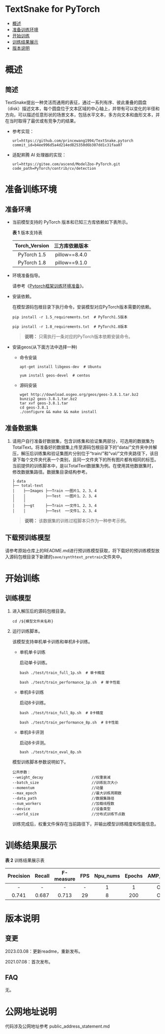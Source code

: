 # TextSnake for PyTorch

-   [概述](#概述)
-   [准备训练环境](#准备训练环境)
-   [开始训练](#开始训练)
-   [训练结果展示](#训练结果展示)
-   [版本说明](#版本说明)

# 概述

## 简述

TextSnake提出一种灵活而通用的表征，通过一系列有序、彼此重叠的圆盘（disk）描述文本，每个圆盘位于文本区域的中心轴上，并带有可以变化的半径和方向，可以描述任意形状的场景文本，包括水平文本，多方向文本和曲形文本，并在当时取得了最优或有竞争力的结果。

- 参考实现：

  ```
  url=https://github.com/princewang1994/TextSnake.pytorch
  commit_id=b4ee996d5a4d214ed825350d6b307dd1c31faa07
  ```

- 适配昇腾 AI 处理器的实现：

  ```
  url=https://gitee.com/ascend/ModelZoo-PyTorch.git
  code_path=PyTorch/contrib/cv/detection
  ```


# 准备训练环境

## 准备环境

- 当前模型支持的 PyTorch 版本和已知三方库依赖如下表所示。

  **表 1**  版本支持表

  | Torch_Version | 三方库依赖版本 |
  | :-----------: | :------------: |
  |  PyTorch 1.5  | pillow==8.4.0  |
  |  PyTorch 1.8  | pillow==9.1.0  |

- 环境准备指导。

  请参考《[Pytorch框架训练环境准备](https://www.hiascend.com/document/detail/zh/ModelZoo/pytorchframework/ptes)》。

- 安装依赖。

  在模型源码包根目录下执行命令，安装模型对应PyTorch版本需要的依赖。
  ```
  pip install -r 1.5_requirements.txt  # PyTorch1.5版本
  
  pip install -r 1.8_requirements.txt  # PyTorch1.8版本
  ```
  > **说明：** 
  >只需执行一条对应的PyTorch版本依赖安装命令。

- 安装geos(从下面方法中选择一种)

  - 命令安装

    ```
    apt-get install libgeos-dev  # Ubuntu
     
    yum install geos-devel  # centos
    ```

  - 源码安装

    ```
    wget http://download.osgeo.org/geos/geos-3.8.1.tar.bz2
    bunzip2 geos-3.8.1.tar.bz2
    tar xvf geos-3.8.1.tar
    cd geos-3.8.1
    ./configure && make && make install
    ```


## 准备数据集

1. 请用户自行准备好数据集，包含训练集和验证集两部分，可选用的数据集为TotalText。将准备好的数据集上传至源码包根目录下的“data/”文件夹中并解压，解压后训练集和验证集图片分别位于“train/”和“val/”文件夹路径下，该目录下每个文件夹代表一个类别，且同一文件夹下的所有图片都有相同的标签。当前提供的训练脚本中，是以TotalText数据集为例。在使用其他数据集时，修改数据集路径。数据集目录结构参考。

   ```
   ├ data
   ├── total-text
   │    ├──Images ├──Train ──图片1、2、3、4
   │    │         ├──Test  ──图片1、2、3、4
   │    │
   │    ├──gt     ├──Train ──文件1、2、3、4
   │    │         ├──Test  ──文件1、2、3、4
   ```
   
   > **说明：** 
   > 该数据集的训练过程脚本只作为一种参考示例。

## 下载预训练模型

请参考原始仓库上的README.md进行预训练模型获取，将下载好的预训练模型放入源码包根目录下新建的`save/synthtext_pretrain`文件夹中。


# 开始训练

## 训练模型

1. 进入解压后的源码包根目录。

   ```
   cd /${模型文件夹名称} 
   ```

2. 运行训练脚本。

   该模型支持单机单卡训练和单机8卡训练。

   - 单机单卡训练

     启动单卡训练。

     ```
     bash ./test/train_full_1p.sh  # 单卡精度
     
     bash ./test/train_performance_1p.sh  # 单卡性能
     ```

   - 单机8卡训练

     启动8卡训练。

     ```
     bash ./test/train_full_8p.sh  # 8卡精度
     
     bash ./test/train_performance_8p.sh  # 8卡性能
     ```

   - 单机8卡评测

     启动8卡评测。

     ```
     bash ./test/train_eval_8p.sh
     ```

   模型训练脚本参数说明如下。

   ```
   公共参数：
   --weight_decay                      //权重衰减
   --batch_size                        //训练批次大小
   --momentum                          //动量
   --max_epoch                         //最大训练周期数
   --data_path                         //数据集路径
   --num_workers                       //加载线程数
   --device                            //设备类型
   --world_size                        //分布式训练节点数
   ```

   训练完成后，权重文件保存在当前路径下，并输出模型训练精度和性能信息。

# 训练结果展示

**表 2**  训练结果展示表

| Precision | Recall | F-measure | FPS  | Npu_nums | Epochs | AMP_Type |
| :-------: | :----: | :-------: | :--: | :------: | :----: | :------: |
|     -     |   -    |     -     |  -   |    1     |   1    |    O1    |
|   0.741   | 0.687  |   0.713   |  29  |    8     |  200   |    O1    |

# 版本说明

## 变更

2023.03.08：更新readme，重新发布。

2021.07.08：首次发布。

## FAQ

无。

# 公网地址说明

代码涉及公网地址参考 public_address_statement.md
